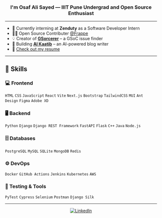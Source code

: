 ### <div align="center">I'm Osaf Ali Sayed — IIIT Pune Undergrad and Open Source Enthusiast</div>  

---

- 🔭 Currently interning at **Zenduty** as a Software Developer Intern
- 👨‍💻 Open Source Contributer [@Frappe](https://github.com/frappe)  
- 💡 Creator of **[GSorcerer](https://github.com/OsafAliSayed/GSorcerer)** – a GSoC issue finder  
- 🧠 Building **[AI Kaatib](https://github.com/OsafAliSayed/aikaatib)** – an AI-powered blog writer  
- 📄 [Check out my resume](https://drive.google.com/file/d/1lEryHE_10Ac84f6vG7CjTpmYpCUC2OfU/view?usp=sharing)  

---

## 🚀 Skills

### 💻 Frontend
`HTML` `CSS` `JavaScript` `React` `Vite` `Next.js` `Bootstrap` `TailwindCSS` `MUI` `Ant Design` `Figma` `Adobe XD`

### 🖥️ Backend
`Python` `Django` `Django REST Framework` `FastAPI` `Flask` `C++` `Java` `Node.js`

### 🗄️ Databases
`PostgreSQL` `MySQL` `SQLite` `MongoDB` `Redis`

### ⚙️ DevOps
`Docker` `GitHub Actions` `Jenkins` `Kubernetes` `AWS`

### 🧪 Testing & Tools
`PyTest` `Cypress` `Selenium` `Postman` `Django Silk`

---

<div align="center">
  <a href="https://linkedin.com/in/osafalisayed" target="_blank">
    <img src="https://img.shields.io/badge/linkedin-%231E77B5.svg?&style=for-the-badge&logo=linkedin&logoColor=white" alt="LinkedIn"/>
  </a>
</div>

